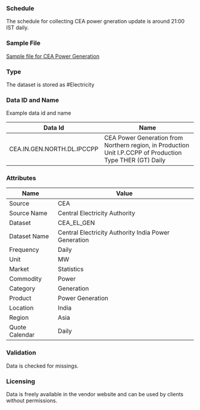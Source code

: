 ### Schedule

The schedule for collecting CEA power gneration update is around 21:00 IST daily.

### Sample File

[Sample file for CEA Power Generation](pathname:///file-samples/dgr2-2022-10-20.xls)

### Type

The dataset is stored as #Electricity

### Data ID and Name

Example data id and name

|**Data Id**|**Name**|
|-|-|
|CEA.IN.GEN.NORTH.DL.IPCCPP|CEA Power Generation from Northern region, in Production Unit I.P.CCPP of Production Type THER (GT) Daily|

### Attributes

|Name|Value|
|-|-|
|Source|CEA|
|Source Name|Central Electricity Authority|
|Dataset|CEA_EL_GEN|
|Dataset Name|Central Electricity Authority India Power Generation|
|Frequency|Daily|
|Unit|MW|
|Market|Statistics|
|Commodity|Power|
|Category|Generation|
|Product|Power Generation|
|Location|India|
|Region|Asia|
|Quote Calendar|Daily|

### Validation

Data is checked for missings. 

### Licensing

Data is freely available in the vendor website and can be used by clients without permissions.
